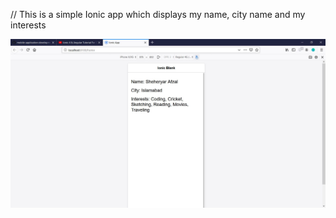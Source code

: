 // This is a simple Ionic app which displays my name, city name and my interests

<img src="screenshot.jpg" width= "752">